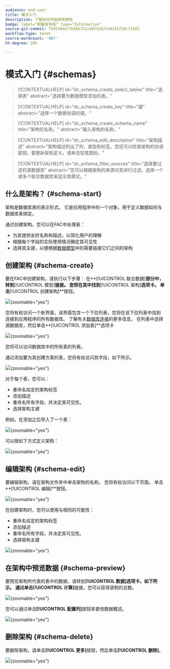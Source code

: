 ```yaml
---
audience: end-user
title: 模式入门
description: 了解如何开始使用架构
badge: label="限量发布版" type="Informative"
source-git-commit: 75d539eef7b36b721c0df52b2fe9115728cf14d3
workflow-type: tm+mt
source-wordcount: '467'
ht-degree: 20%

---
```


# 模式入门 {#schemas}


>[!CONTEXTUALHELP]
>id="dc_schema_create_select_tables"
>title="选择表"
>abstract="选择要为数据模型添加的表。"

>[!CONTEXTUALHELP]
>id="dc_schema_create_key"
>title="键"
>abstract="选择一个数据协调的键。"

>[!CONTEXTUALHELP]
>id="dc_schema_create_schema_name"
>title="架构的名称。"
>abstract="输入架构的名称。"


>[!CONTEXTUALHELP]
>id="dc_schema_edit_description"
>title="架构描述"
>abstract="架构描述列出了列、类型和标签。您还可以检查架构的协调密钥。要更新架构定义，请单击铅笔图标。"

>[!CONTEXTUALHELP]
>id="dc_schema_filter_sources"
>title="选择要过滤的源数据库"
>abstract="您可以根据架构的来源对其进行过滤。选择一个或多个联合数据库来显示其模式。"


## 什么是架构？ {#schema-start}

架构是数据库表的表示形式。 它是应用程序中的一个对象，用于定义数据如何与数据库表绑定。

通过创建架构，您可以在FAC中处理表：
- 为其提供友好名称和描述，以简化用户的理解
- 根据每个字段的实际使用情况确定其可见性
- 选择其主键，以便根据[数据模型](../data-management/gs-models.md#data-model-start)中的需要链接它们之间的架构

## 创建架构 {#schema-create}

要在FAC中创建架构，请执行以下步骤：
在**[!UICONTROL 联合数据]**&#x200B;部分中，转到&#x200B;**[!UICONTROL 模型]**&#x200B;链接。 您将在其中找到&#x200B;**[!UICONTROL 架构]**选项卡。
单击**[!UICONTROL 创建架构]**&#x200B;按钮。

![](assets/schema_create.png){zoomable="yes"}

您将有权访问一个新界面，该界面包含一个下拉列表，您将在该下拉列表中找到
连接到应用程序的所有数据库。 了解有关[数据库连接](../connections/connections.md#connections-fdb)的更多信息。
在列表中选择源数据库，然后单击**[!UICONTROL 添加表]**&#x200B;选项卡

![](assets/schema_tables.png){zoomable="yes"}

您将可以访问数据库中的所有表的列表。

通过添加要为其创建方案的表，您将有权访问其字段，如下所示。

![](assets/schema_fields.png){zoomable="yes"}

对于每个表，您可以：
- 重命名给定的架构标签
- 添加描述
- 重命名所有字段，并决定其可见性。
- 选择架构主键

例如，在添加之后导入了一个表：

![](assets/schema_lumaorder.png){zoomable="yes"}

可以按如下方式定义架构：

![](assets/schema_lumaorders.png){zoomable="yes"}

## 编辑架构 {#schema-edit}

要编辑架构，请在架构文件夹中单击架构的名称。 您将有权访问以下页面。
单击**[!UICONTROL 编辑]**&#x200B;按钮。

![](assets/schema_edit.png){zoomable="yes"}

在创建架构时，您可以使用与相同的可能性：
- 重命名给定的架构标签
- 添加描述
- 重命名所有字段，并决定其可见性。
- 选择架构主键

![](assets/schema_edit_orders.png){zoomable="yes"}

## 在架构中预览数据 {#schema-preview}

要预览架构所代表的表中的数据，请转到&#x200B;**[!UICONTROL 数据]**选项卡，如下所示。
通过单击**[!UICONTROL 计算]**&#x200B;链接，您可以获得录制的总数。

![](assets/schema_data.png){zoomable="yes"}

您可以通过单击&#x200B;**[!UICONTROL 配置列]**&#x200B;按钮来更改数据概述。

![](assets/schema_columns.png){zoomable="yes"}

## 删除架构 {#schema-delete}

要删除架构，请单击&#x200B;**[!UICONTROL 更多]**&#x200B;按钮，然后单击&#x200B;**[!UICONTROL 删除]**。

![](assets/schema_delete.png){zoomable="yes"}